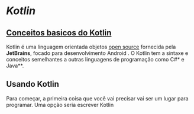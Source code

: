 # *Kotlin*

## [Conceitos basicos do Kotlin](https://blog.teamtreehouse.com/absolute-beginners-guide-kotlin)
Kotlin é uma linguagem orientada objetos [open source](https://github.com/JetBrains/kotlin) fornecida pela **JetBrains**, focado para desenvolvimento Android . O Kotlin tem a sintaxe e conceitos semelhantes a outras linguagens de programação como C#* e Java**.

## Usando Kotlin
Para começar, a primeira coisa que você vai precisar vai ser um lugar para programar. Uma opção seria escrever Kotlin 


